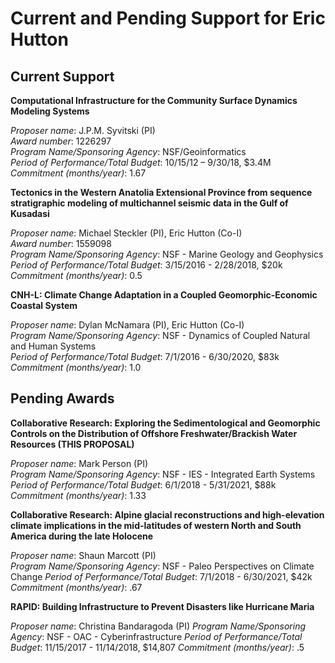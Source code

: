 # Current and Pending Support for Eric Hutton

## Current Support

**Computational Infrastructure for the Community Surface Dynamics Modeling Systems**

*Proposer name*: J.P.M. Syvitski (PI)  
*Award number*: 1226297  
*Program Name/Sponsoring Agency*: NSF/Geoinformatics  
*Period of Performance/Total Budget*: 10/15/12 – 9/30/18, $3.4M  
*Commitment (months/year)*: 1.67  

**Tectonics in the Western Anatolia Extensional Province from sequence stratigraphic modeling of multichannel seismic data in the Gulf of Kusadasi**

*Proposer name*: Michael Steckler (PI), Eric Hutton (Co-I)  
*Award number*: 1559098  
*Program Name/Sponsoring Agency*: NSF - Marine Geology and Geophysics  
*Period of Performance/Total Budget*: 3/15/2016 - 2/28/2018, $20k  
*Commitment (months/year)*: 0.5  

**CNH-L: Climate Change Adaptation in a Coupled Geomorphic-Economic Coastal System**

*Proposer name*: Dylan McNamara (PI), Eric Hutton (Co-I)  
*Program Name/Sponsoring Agency*: NSF - Dynamics of Coupled Natural and Human Systems  
*Period of Performance/Total Budget*: 7/1/2016 - 6/30/2020, $83k  
*Commitment (months/year)*: 1.0  


## Pending Awards   

**Collaborative Research: Exploring the Sedimentological and Geomorphic Controls on the Distribution of Offshore Freshwater/Brackish Water Resources (THIS PROPOSAL)**

*Proposer name*: Mark Person (PI)  
*Program Name/Sponsoring Agency*: NSF - IES - Integrated Earth Systems  
*Period of Performance/Total Budget*: 6/1/2018 - 5/31/2021, $88k
*Commitment (months/year)*: 1.33

**Collaborative Research: Alpine glacial reconstructions and high-elevation
climate implications in the mid-latitudes of western North and South America
during the late Holocene**

*Proposer name*: Shaun Marcott (PI)  
*Program Name/Sponsoring Agency*: NSF - Paleo Perspectives on Climate Change
*Period of Performance/Total Budget*: 7/1/2018 - 6/30/2021, $42k  
*Commitment (months/year)*: .67

**RAPID: Building Infrastructure to Prevent Disasters like Hurricane Maria**

*Proposer name*: Christina Bandaragoda (PI)
*Program Name/Sponsoring Agency*: NSF - OAC - Cyberinfrastructure
*Period of Performance/Total Budget*: 11/15/2017 - 11/14/2018, $14,807
*Commitment (months/year)*: .5
